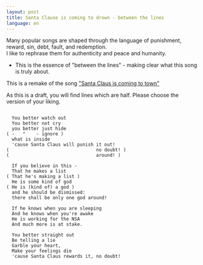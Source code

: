 ```yaml
---
layout: post
title: Santa Clause is coming to drown - between the lines
language: en
---
```


Many popular songs are shaped through the language of punishment, reward,
sin, debt, fault, and redemption.  
I like to rephrase them for authenticity and peace and humanity.  
- This is the essence of "between the lines" - making clear what this song is
truly about.

This is a remake of the song ["Santa Claus is coming to town"](http://www.metrolyrics.com/santa-claus-is-coming-to-town-lyrics-christmas-song.html)

As this is a draft, you will find lines which are half.
Please choose the version of your liking.

```

  You better watch out
  You better not cry
  you better just hide
( -   "    - ignore )
  what is inside
  'cause Santa Claus will punish it out!
(                                no doubt! )
(                                around! )

  If you believe in this -
  That he makes a list
( That he's making a list )
  He is some kind of god
( He is (kind of) a god )
  and he should be dismissed:
  there shall be only one god around!
  
  If he knows when you are sleeping
  And he knows when you're awake
  He is working for the NSA
  And much more is at stake.
  
  You better straight out
  Be telling a lie
  Garble your heart,
  Make your feelings die
  'cause Santa Claus rewards it, no doubt!

```
